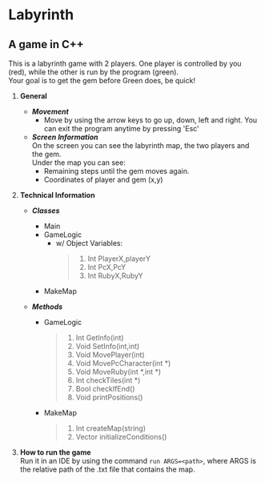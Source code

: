 # **Labyrinth** 
## A game in C++
This is a labyrinth game with 2 players. One player is controlled by you (red), while the other is run by the program (green).  
Your goal is to get the gem before Green does, be quick!

1. **General**  
    * ***Movement***  
       - Move by using the arrow keys to go up, down, left and right. You can exit the program anytime by pressing 'Esc'  
    * ***Screen Information***  
       On the screen you can see the labyrinth map, the two players and the gem.  
       Under the map you can see:  
         - Remaining steps until the gem moves again.  
         - Coordinates of player and gem (x,y)  

2. **Technical Information**   
   * ***Classes*** 
      * Main
      * GameLogic  
        - w/ Object Variables:   
          > 1. Int PlayerX,playerY  
          > 2. Int PcX,PcY  
          > 3. Int RubyX,RubyY  
      * MakeMap
        
   * ***Methods***
     *  GameLogic
        > 1. Int GetInfo(int)  
        > 2. Void SetInfo(int,int)  
        > 3. Void MovePlayer(int)  
        > 4. Void MovePcCharacter(int *)  
        > 5. Void MoveRuby(int *,int *)  
        > 6. Int checkTiles(int *)  
        > 7. Bool checkIfEnd()  
        > 8. Void printPositions()
     *  MakeMap
        > 1. Int createMap(string)
        > 2. Vector<int> initializeConditions()

3.  **How to run the game**  
          Run it in an IDE by using the command ``` run ARGS=<path> ```, where ARGS is the relative path of the .txt file that contains the map.  

